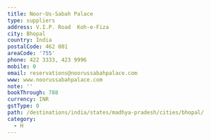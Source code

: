 ```yaml
---
title: Noor-Us-Sabah Palace
type: suppliers
address: V.I.P. Road  Koh-e-Fiza
city: Bhopal
country: India
postalCode: 462 001
areaCode: '755'
phone: 422 3333, 423 9996
mobile: 0
email: reservations@noorussabahpalace.com
www: www.noorussabahpalace.com
note: ''
bookThrough: 788
currency: INR
gstType: 0
path: /destinations/india/states/madhya-pradesh/cities/bhopal/
category:
  - H
---
```


